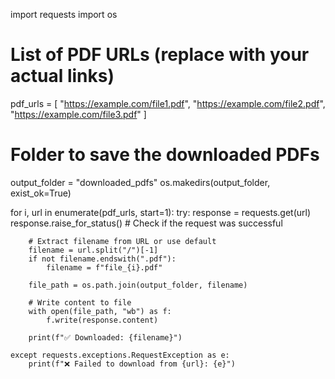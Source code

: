 import requests
import os

# List of PDF URLs (replace with your actual links)
pdf_urls = [
    "https://example.com/file1.pdf",
    "https://example.com/file2.pdf",
    "https://example.com/file3.pdf"
]

# Folder to save the downloaded PDFs
output_folder = "downloaded_pdfs"
os.makedirs(output_folder, exist_ok=True)

for i, url in enumerate(pdf_urls, start=1):
    try:
        response = requests.get(url)
        response.raise_for_status()  # Check if the request was successful

        # Extract filename from URL or use default
        filename = url.split("/")[-1]
        if not filename.endswith(".pdf"):
            filename = f"file_{i}.pdf"

        file_path = os.path.join(output_folder, filename)

        # Write content to file
        with open(file_path, "wb") as f:
            f.write(response.content)

        print(f"✅ Downloaded: {filename}")

    except requests.exceptions.RequestException as e:
        print(f"❌ Failed to download from {url}: {e}")